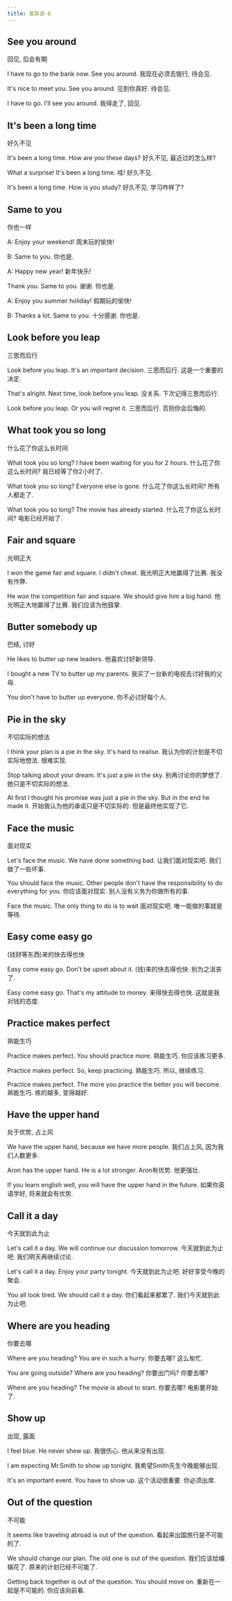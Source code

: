 ```yaml
---
title: 爱英语-8
---
```


## See you around
回见, 后会有期

I have to go to the bank now. See you around.
我现在必须去银行, 待会见.

It's nice to meet you. See you around.
见到你真好. 待会见.

I have to go. I'll see you around.
我得走了, 回见.

## It's been a long time
好久不见

It's been a long time. How are you these days?
好久不见, 最近过的怎么样?

What a surprise! It's been a long time.
哇! 好久不见.

It's been a long time. How is you study?
好久不见. 学习咋样了?

## Same to you
你也一样

A: Enjoy your weekend!
 周末玩的愉快!

B: Same to you.
你也是.

A: Happy new year!
新年快乐!

Thank you. Same to you.
谢谢. 你也是.

A: Enjoy you summer holiday!
假期玩的愉快!

B: Thanks a lot. Same to you.
十分感谢. 你也是.

## Look before you leap
三思而后行

Look before you leap. It's an important decision.
三思而后行. 这是一个重要的决定.

That's alright. Next time, look before you leap.
没关系. 下次记得三思而后行.

Look before you leap. Or you will regret it.
三思而后行. 否则你会后悔的.

## What took you so long
什么花了你这么长时间

What took you so long? I have been waiting for you for 2 hours.
什么花了你这么长时间? 我已经等了你2小时了.

What took you so long? Everyone else is gone.
什么花了你这么长时间? 所有人都走了.

What took you so long? The movie has already started.
什么花了你这么长时间? 电影已经开始了.

## Fair and square
光明正大

I won the game fair and square. I didn't cheat.
我光明正大地赢得了比赛. 我没有作弊.

He won the competition fair and square. We should give him a big hand.
他光明正大地赢得了比赛. 我们应该为他鼓掌.

## Butter somebody up
巴结, 讨好

He likes to butter up new leaders.
他喜欢讨好新领导.

I bought a new TV to butter up my parents.
我买了一台新的电视去讨好我的父母.

You don't have to butter up everyone.
你不必讨好每个人.

## Pie in the sky
不切实际的想法

I think your plan is a pie in the sky. It's hard to realise.
我认为你的计划是不切实际地想法. 很难实现.

Stop talking about your dream. It's just a pie in the sky.
别再讨论你的梦想了. 她只是不切实际的想法.

At first I thought his promise was just a pie in the sky. But in the end he made it.
开始我认为他的承诺只是不切实际的. 但是最终他实现了它.

## Face the music
面对现实

Let's face the music. We have done something bad.
让我们面对现实吧. 我们做了一些坏事.

You should face the music. Other people don't have the responsibility to do everything for you.
你应该面对现实. 别人没有义务为你做所有的事.

Face the music. The only thing to do is to wait
面对现实吧. 唯一能做的事就是等待.

## Easy come easy go
(钱财等东西)来的快去得也快

Easy come easy go. Don't be upset about it.
(钱)来的快去得也快. 别为之沮丧了.

Easy come easy go. That's my attitude to money.
来得快去得也快. 这就是我对钱的态度.

## Practice makes perfect
熟能生巧

Practice makes perfect. You should practice more.
熟能生巧. 你应该练习更多.

Practice makes perfect. So, keep practicing.
熟能生巧. 所以, 继续练习.

Practice makes perfect. The more you practice the better you will become.
熟能生巧. 练的越多, 变得越好.

## Have the upper hand
处于优势, 占上风

We have the upper hand, because we have more people.
我们占上风, 因为我们人数更多.

Aron has the upper hand. He is a lot stronger.
Aron有优势. 他更强壮.

If you learn english well, you will have the upper hand in the future.
如果你英语学好, 将来就会有优势.

## Call it a day
今天就到此为止

Let's call it a day. We will continue our discussion tomorrow.
今天就到此为止吧. 我们明天再继续讨论.

Let's call it a day. Enjoy your party tonight.
今天就到此为止吧. 好好享受今晚的聚会.

You all look tired. We should call it a day.
你们看起来都累了. 我们今天就到此为止吧.

## Where are you heading
你要去哪

Where are you heading? You are in such a hurry.
你要去哪? 这么匆忙.

You are going outside? Where are you heading?
你要出门吗? 你要去哪?

Where are you heading? The movie is about to start.
你要去哪? 电影要开始了.

## Show up
出现, 露面

I feel blue. He never shew up.
我很伤心. 他从来没有出现.

I am expecting Mr.Smith to show up tonight.
我希望Smith先生今晚能够出现.

It's an important event. You have to show up.
这个活动很重要. 你必须出席.

## Out of the question
不可能

It seems like traveling abroad is out of the question.
看起来出国旅行是不可能的了.

We should change our plan. The old one is out of the question.
我们应该给编辑花了. 原来的计划已经不可能了.

Getting back together is out of the question. You should move on.
重新在一起是不可能的. 你应该向前看.
